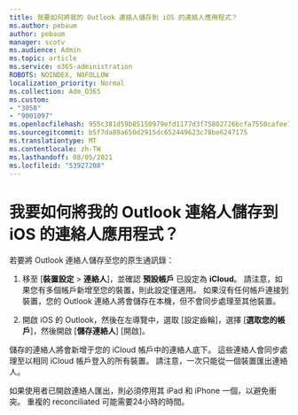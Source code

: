 ```yaml
---
title: 我要如何將我的 Outlook 連絡人儲存到 iOS 的連絡人應用程式？
ms.author: pebaum
author: pebaum
manager: scotv
ms.audience: Admin
ms.topic: article
ms.service: o365-administration
ROBOTS: NOINDEX, NOFOLLOW
localization_priority: Normal
ms.collection: Adm_O365
ms.custom:
- "3058"
- "9001097"
ms.openlocfilehash: 955c381d59b85150979efd1177d3f75802726bcfa7550cafee7eb0fb8e7381d2
ms.sourcegitcommit: b5f7da89a650d2915dc652449623c78be6247175
ms.translationtype: MT
ms.contentlocale: zh-TW
ms.lasthandoff: 08/05/2021
ms.locfileid: "53927208"
---
```

# <a name="how-do-i-save-my-outlook-contacts-to-my-ios-contacts-app"></a>我要如何將我的 Outlook 連絡人儲存到 iOS 的連絡人應用程式？

若要將 Outlook 連絡人儲存至您的原生通訊錄：
 
1. 移至 [**裝置設定**  >  **連絡人**]，並確認 **預設帳戶** 已設定為 **iCloud**。 請注意，如果您有多個帳戶新增至您的裝置，則此設定僅適用。 如果沒有任何帳戶連接到裝置，您的 Outlook 連絡人將會儲存在本機，但不會同步處理至其他裝置。
 
2. 開啟 iOS 的 Outlook，然後在左導覽中，選取 [設定齒輪]，選擇 [**選取您的帳戶**]，然後開啟 [**儲存連絡人**] [開啟]。
 
儲存的連絡人將會新增于您的 iCloud 帳戶中的連絡人底下。 這些連絡人會同步處理至以相同 iCloud 帳戶登入的所有裝置。 請注意，一次只能從一個裝置匯出連絡人。
 
如果使用者已開啟連絡人匯出，則必須停用其 iPad 和 iPhone 一個，以避免衝突。 重複的 reconciliated 可能需要24小時的時間。